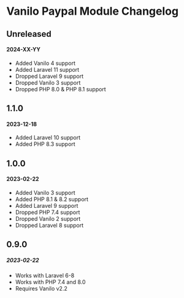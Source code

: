 # Vanilo Paypal Module Changelog

## Unreleased
#### 2024-XX-YY

- Added Vanilo 4 support
- Added Laravel 11 support
- Dropped Laravel 9 support
- Dropped Vanilo 3 support
- Dropped PHP 8.0 & PHP 8.1 support 

## 1.1.0
#### 2023-12-18

- Added Laravel 10 support
- Added PHP 8.3 support

## 1.0.0
#### 2023-02-22

- Added Vanilo 3 support
- Added PHP 8.1 & 8.2 support
- Added Laravel 9 support
- Dropped PHP 7.4 support
- Dropped Vanilo 2 support
- Dropped Laravel 8 support

## 0.9.0
##### 2023-02-22

- Works with Laravel 6-8
- Works with PHP 7.4 and 8.0
- Requires Vanilo v2.2
